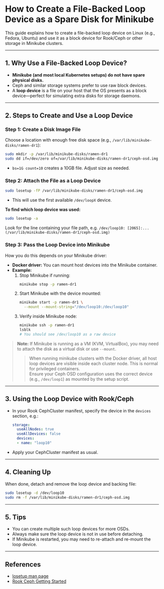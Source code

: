 # How to Create a File-Backed Loop Device as a Spare Disk for Minikube

This guide explains how to create a file-backed loop device on Linux (e.g., Fedora, Ubuntu) and use it as a block device for Rook/Ceph or other storage in Minikube clusters.

---

## 1. Why Use a File-Backed Loop Device?

- **Minikube (and most local Kubernetes setups) do not have spare physical disks.**
- Ceph and similar storage systems prefer to use raw block devices.
- A **loop device** is a file on your host that the OS presents as a block device—perfect for simulating extra disks for storage daemons.

---

## 2. Steps to Create and Use a Loop Device

### Step 1: Create a Disk Image File

Choose a location with enough free disk space (e.g., `/var/lib/minikube-disks/ramen-dr1`):

```bash
sudo mkdir -p /var/lib/minikube-disks/ramen-dr1
sudo dd if=/dev/zero of=/var/lib/minikube-disks/ramen-dr1/ceph-osd.img bs=1G count=10
```

- `bs=1G count=10` creates a 10GB file. Adjust size as needed.

### Step 2: Attach the File as a Loop Device

```bash
sudo losetup -fP /var/lib/minikube-disks/ramen-dr1/ceph-osd.img
```
- This will use the first available `/dev/loopX` device.

**To find which loop device was used:**
```bash
sudo losetup -a
```
Look for the line containing your file path, e.g. `/dev/loop10: [2065]:... (/var/lib/minikube-disks/ramen-dr1/ceph-osd.img)`

### Step 3: Pass the Loop Device into Minikube

How you do this depends on your Minikube driver:
- **Docker driver:** You can mount host devices into the Minikube container.
- **Example:**  
  1. Stop Minikube if running:
     ```bash
     minikube stop -p ramen-dr1
     ```
  2. Start Minikube with the device mounted:
     ```bash
     minikube start -p ramen-dr1 \
       --mount --mount-string="/dev/loop10:/dev/loop10"
     ```
  3. Verify inside Minikube node:
     ```bash
     minikube ssh -p ramen-dr1
     lsblk
     # You should see /dev/loop10 as a raw device
     ```

> **Note:** If Minikube is running as a VM (KVM, VirtualBox), you may need to attach the disk as a virtual disk or use `--mount`.
> > When running minikube clusters with the Docker driver, all host loop devices are visible inside each cluster node. This is normal for privileged containers.  
> Ensure your Ceph OSD configuration uses the correct device (e.g., `/dev/loop1`) as mounted by the setup script.

---

## 3. Using the Loop Device with Rook/Ceph

- In your Rook CephCluster manifest, specify the device in the `devices` section, e.g.:
    ```yaml
    storage:
      useAllNodes: true
      useAllDevices: false
      devices:
      - name: "loop10"
    ```
- Apply your CephCluster manifest as usual.

---

## 4. Cleaning Up

When done, detach and remove the loop device and backing file:

```bash
sudo losetup -d /dev/loop10
sudo rm -f /var/lib/minikube-disks/ramen-dr1/ceph-osd.img
```

---

## 5. Tips

- You can create multiple such loop devices for more OSDs.
- Always make sure the loop device is not in use before detaching.
- If Minikube is restarted, you may need to re-attach and re-mount the loop device.

---

## References

- [losetup man page](https://man7.org/linux/man-pages/man8/losetup.8.html)
- [Rook Ceph Getting Started](https://rook.io/docs/rook/latest/Getting-Started/)